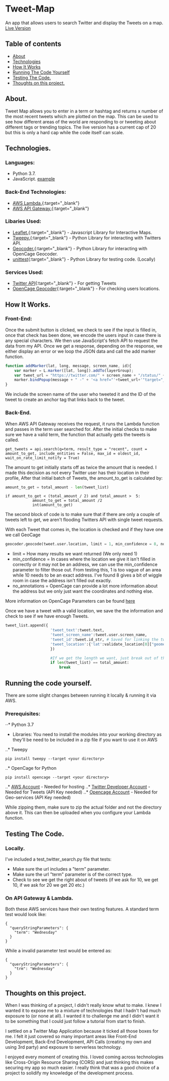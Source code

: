 # Tweet-Map
An app that allows users to search Twitter and display the Tweets on a map.
[Live Version](https://kenneth.gargan.ie/Tweet-Map/)

## Table of contents
* [About](#about)
* [Technologies](#technologies)
* [How It Works](#how-it-works)
* [Running The Code Yourself](#running-the-code-yourself)
* [Testing The Code.](testing-the-code)
* [Thoughts on this project.](thoughts-on-this-project-&-what-i've-learned)

## About.
Tweet Map allows you to enter in a term or hashtag and returns x number of the most recent tweets which are plotted on the map. This can be used to see how different areas of the world are responding to or tweeting about different tags or trending topics.
The live version has a current cap of 20 but this is only a hard cap while the code itself can scale.

## Technologies.
### Languages: 
- Python 3.7.
- JavaScript.
<a href="http://example.com/" target="_blank">example</a>
### Back-End Technologies:
- [AWS Lambda.](https://aws.amazon.com/lambda/){:target="_blank"}
- [AWS API Gateway.](https://aws.amazon.com/api-gateway/){:target="_blank"}

### Libaries Used:
- [Leaflet.](https://leafletjs.com/){:target="_blank"} - Javascript Library for Interactive Maps.
- [Tweepy.](https://tweepy.readthedocs.io/en/latest/){:target="_blank"} - Python Library for interacting with Twitters API.
- [Geocoder.](https://geocoder.readthedocs.io/){:target="_blank"} - Python Library for interacting with OpenCage Geocoder.
- [unittest](https://docs.python.org/3/library/unittest.html){:target="_blank"} - Python Library for testing code. (Locally)

### Services Used:
- [Twitter API](https://developer.twitter.com/){:target="_blank"} - For getting Tweets
- [OpenCage Geocoder](https://opencagedata.com/){:target="_blank"} - For checking users locations.

## How It Works.
### Front-End:
Once the submit button is clicked, we check to see if the input is filled in, once that check has been done, we encode the users input in case there is any special characters. We then use JavaScript's fetch API to request the data from my API. Once we get a response, depending on the response, we either display an error or we loop the JSON data and call the add marker function. 

```javascript
function addMarker(lat, long, message, screen_name, id){
    var marker = L.marker([lat, long]).addTo(layerGroup);
    var tweet_url = "https://twitter.com/" + screen_name + "/status/" +id;
    marker.bindPopup(message + " -" + '<a href="'+tweet_url+'"target="_blank">'+screen_name+'</a>');
}
```
We include the screen name of the user who tweeted it and the ID of the tweet to create an anchor tag that links back to the tweet.

### Back-End.
When AWS API Gateway receives the request, it runs the Lambda function and passes in the term user searched for. After the initial checks to make sure we have a valid term, the function that actually gets the tweets is called.

```
get_tweets = api.search(q=term, result_type = "recent", count = amount_to_get, include_entities = False, max_id = oldest_id, wait_on_rate_limit_notify = True)
```

The amount to get initially starts off as twice the amount that is needed. I made this decision as not every Twitter user has their location in their profile, After that initial batch of Tweets, the amount_to_get is calculated by: 

```python
amount_to_get = total_amount - len(tweet_list)
```

```
if amount_to_get < (total_amount / 2) and total_amount >  5:
            amount_to_get = total_amount /2
            int(amount_to_get)
```

The second block of code is to make sure that if there are only a couple of tweets left to get, we aren't flooding Twitters API with single tweet requests.


With each Tweet that comes in, the location is checked and if they have one we call GeoCage

```python
geocoder.geocode(tweet.user.location, limit = 1, min_confidence = 8, no_annotations = 1)
```
- limit = How many results we want returned (We only need 1)
- min_confidence = In cases where the location we give it isn't filled in correctly or it may not be an address, we can use the min_confidence parameter to filter those out. From testing this, 1 is too vague of an area while 10 needs to be an exact address. I've found 8 gives a bit of wiggle room in case the address isn't filled out exactly. 
- no_annotations = OpenCage can provide a lot more information about the address but we only just want the coordinates and nothing else.

More information on OpenCage Parameters can be found [here](https://opencagedata.com/api#request)


Once we have a tweet with a valid location, we save the the information and check to see if we have enough Tweets.

```python
tweet_list.append({
                    'tweet_text':tweet.text,
                    'tweet_screen_name':tweet.user.screen_name,
                    'tweet_id':tweet.id_str, # Saved for linking the tweet later if we need to.
                    'tweet_location':{'lat':validate_location[0]["geometry"]["lat"], 'lng':validate_location[0]["geometry"]["lng"]}
                    })

                    #If we get the length we want, just break out of the loop
                    if len(tweet_list) == total_amount:
                        break
```

## Running the code yourself.
There are some slight changes between running it locally & running it via AWS.

### Prerequisites:
⋅⋅* Python 3.7

- Libraries: 
You need to install the modules into your working directory as they'll be need to be included in a zip file if you want to use it on AWS

..* Tweepy
```
pip install tweepy --target <your directory>
```

..* OpenCage for Python
```
pip install opencage --target <your directory>
```
..* [AWS Account](https://aws.amazon.com/) - Needed for hosting
..* [Twitter Developer Account](https://developer.twitter.com/) - Needed for Tweets (API Key needed)
..* [Opencage Account](https://opencagedata.com/) - Needed for Geo-services (API Key needed)

While zipping them, make sure to zip the actual folder and not the directory above it. This can then be uploaded when you configure your Lambda function.

## Testing The Code.

### Locally.
I've included a test_twitter_search.py file that tests:
- Make sure the url includes a "term" parameter.
- Make sure the url "term" parameter is of the correct type.
- Check to see we get the right about of tweets (if we ask for 10, we get 10, if we ask for 20 we get 20 etc.)

### On API Gateway & Lambda.
Both these AWS services have their own testing features. A standard term test would look like:

```
{
  "queryStringParameters": {
    "term": "Wednesday"
  }
}
```

While a invalid parameter test would be entered as: 
```
{
  "queryStringParameters": {
    "trm": "Wednesday"
  }
}
```

## Thoughts on this project.
When I was thinking of a project, I didn't really know what to make. I knew I wanted it to expose me to a mixture of technologies that I hadn't had much exposure to (or none at all). I wanted it to challenge me and I didn't want it to be something that I could just follow a tutorial from start to finish. 

I settled on a Twitter Map Application because it ticked all those boxes for me. I felt it just covered so many important areas like Front-End Development, Back-End Development, API Calls (creating my own and using 3rd party) and exposure to serverless technology.

I enjoyed every moment of creating this. I loved coming across technologies like Cross-Origin Resource Sharing (CORS) and just thinking this makes securing my app so much easier. I really think that was a good choice of a project to solidify my knowledge of the development process.
